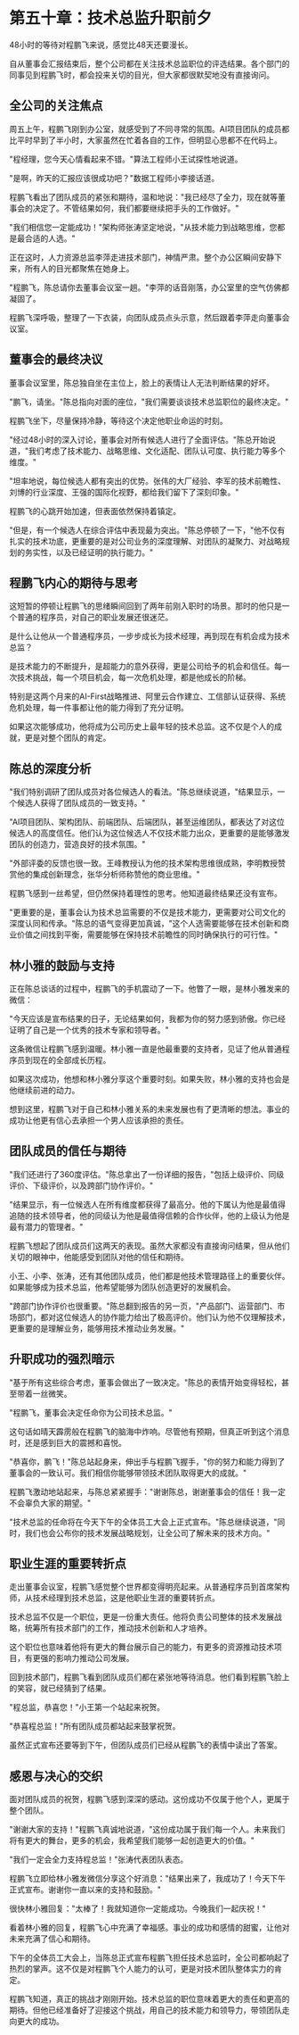 # 第五十章：技术总监升职前夕

48小时的等待对程鹏飞来说，感觉比48天还要漫长。

自从董事会汇报结束后，整个公司都在关注技术总监职位的评选结果。各个部门的同事见到程鹏飞时，都会投来关切的目光，但大家都很默契地没有直接询问。

## 全公司的关注焦点

周五上午，程鹏飞刚到办公室，就感受到了不同寻常的氛围。AI项目团队的成员都比平时早到了半小时，大家虽然在忙着各自的工作，但明显心思都不在代码上。

"程经理，您今天心情看起来不错。"算法工程师小王试探性地说道。

"是啊，昨天的汇报应该很成功吧？"数据工程师小李接话道。

程鹏飞看出了团队成员的紧张和期待，温和地说："我已经尽了全力，现在就等董事会的决定了。不管结果如何，我们都要继续把手头的工作做好。"

"我们相信您一定能成功！"架构师张涛坚定地说，"从技术能力到战略思维，您都是最合适的人选。"

正在这时，人力资源总监李萍走进技术部门，神情严肃。整个办公区瞬间安静下来，所有人的目光都聚焦在她身上。

"程鹏飞，陈总请你去董事会议室一趟。"李萍的话音刚落，办公室里的空气仿佛都凝固了。

程鹏飞深呼吸，整理了一下衣装，向团队成员点头示意，然后跟着李萍走向董事会议室。

## 董事会的最终决议

董事会议室里，陈总独自坐在主位上，脸上的表情让人无法判断结果的好坏。

"鹏飞，请坐。"陈总指向对面的座位，"我们需要谈谈技术总监职位的最终决定。"

程鹏飞坐下，尽量保持冷静，等待这个决定他职业命运的时刻。

"经过48小时的深入讨论，董事会对所有候选人进行了全面评估。"陈总开始说道，"我们考虑了技术能力、战略思维、文化适配、团队认可度、执行能力等多个维度。"

"坦率地说，每位候选人都有突出的优势。张伟的大厂经验、李军的技术前瞻性、刘博的行业深度、王强的国际化视野，都给我们留下了深刻印象。"

程鹏飞的心跳开始加速，但表面依然保持着镇定。

"但是，有一个候选人在综合评估中表现最为突出。"陈总停顿了一下，"他不仅有扎实的技术功底，更重要的是对公司业务的深度理解、对团队的凝聚力、对战略规划的务实性，以及已经证明的执行能力。"

## 程鹏飞内心的期待与思考

这短暂的停顿让程鹏飞的思绪瞬间回到了两年前刚入职时的场景。那时的他只是一个普通的程序员，对自己的职业发展还很迷茫。

是什么让他从一个普通程序员，一步步成长为技术经理，再到现在有机会成为技术总监？

是技术能力的不断提升，是超能力的意外获得，更是公司给予的机会和信任。每一次技术挑战，每一个项目机会，每一次危机处理，都是他成长的阶梯。

特别是这两个月来的AI-First战略推进、阿里云合作建立、工信部认证获得、系统危机处理，每一件事都让他的能力得到了充分证明。

如果这次能够成功，他将成为公司历史上最年轻的技术总监。这不仅是个人的成就，更是对整个团队的肯定。

## 陈总的深度分析

"我们特别调研了团队成员对各位候选人的看法。"陈总继续说道，"结果显示，一个候选人获得了团队成员的一致支持。"

"AI项目团队、架构团队、前端团队、后端团队，甚至运维团队，都表达了对这位候选人的高度信任。他们认为这位候选人不仅技术能力出众，更重要的是能够激发团队的创造力，营造良好的技术氛围。"

"外部评委的反馈也很一致。王峰教授认为他的技术架构思维很成熟，李明教授赞赏他的集成创新理念，张华分析师称赞他的商业思维。"

程鹏飞感到一丝希望，但仍然保持着理性的思考。他知道最终结果还没有宣布。

"更重要的是，董事会认为技术总监需要的不仅是技术能力，更需要对公司文化的深度认同和传承。"陈总的语气变得更加真诚，"这个人选需要能够在技术创新和商业价值之间找到平衡，需要能够在保持技术前瞻性的同时确保执行的可行性。"

## 林小雅的鼓励与支持

正在陈总谈话的过程中，程鹏飞的手机震动了一下。他瞥了一眼，是林小雅发来的微信：

"今天应该是宣布结果的日子，无论结果如何，我都为你的努力感到骄傲。你已经证明了自己是一个优秀的技术专家和领导者。"

这条微信让程鹏飞感到温暖。林小雅一直是他最重要的支持者，见证了他从普通程序员到现在的全部成长历程。

如果这次成功，他想和林小雅分享这个重要时刻。如果失败，林小雅的支持也会是他继续前进的动力。

想到这里，程鹏飞对于自己和林小雅关系的未来发展也有了更清晰的想法。事业的成功让他更有信心去承担一个男人应该承担的责任。

## 团队成员的信任与期待

"我们还进行了360度评估。"陈总拿出了一份详细的报告，"包括上级评价、同级评价、下级评价，以及跨部门协作评价。"

"结果显示，有一位候选人在所有维度都获得了最高分。他的下属认为他是最值得追随的技术领导者，他的同级认为他是最值得信赖的合作伙伴，他的上级认为他是最有潜力的管理者。"

程鹏飞想起了团队成员们这两天的表现。虽然大家都没有直接询问结果，但从他们关切的眼神中，他能感受到团队对他的信任和期待。

小王、小李、张涛，还有其他团队成员，他们都是他技术管理路径上的重要伙伴。如果能够成为技术总监，他希望能够为团队创造更好的发展机会。

"跨部门协作评价也很重要。"陈总翻到报告的另一页，"产品部门、运营部门、市场部门，都对这位候选人的协作能力给出了极高评价。他们认为他不仅理解技术，更重要的是理解业务，能够用技术推动业务发展。"

## 升职成功的强烈暗示

"基于所有这些综合考虑，董事会做出了一致决定。"陈总的表情开始变得轻松，甚至带着一丝微笑。

"程鹏飞，董事会决定任命你为公司技术总监。"

这句话如晴天霹雳般在程鹏飞的脑海中炸响。尽管他有预期，但真正听到这个消息时，还是感到巨大的震撼和喜悦。

"恭喜你，鹏飞！"陈总站起身来，伸出手与程鹏飞握手，"你的努力和能力得到了董事会的一致认可。我们相信你能够带领技术团队取得更大的成就。"

程鹏飞激动地站起来，与陈总紧紧握手："谢谢陈总，谢谢董事会的信任！我一定不会辜负大家的期望。"

"技术总监的任命将在今天下午的全体员工大会上正式宣布。"陈总继续说道，"同时，我们也会公布你的技术发展战略规划，让全公司了解未来的技术方向。"

## 职业生涯的重要转折点

走出董事会议室，程鹏飞感觉整个世界都变得明亮起来。从普通程序员到首席架构师，从技术经理到技术总监，这是他职业生涯的重要转折点。

技术总监不仅是一个职位，更是一份重大责任。他将负责公司整体的技术发展战略，统筹所有技术部门的工作，推动技术创新和人才培养。

这个职位也意味着他将有更大的舞台展示自己的能力，有更多的资源推动技术项目，有更强的影响力推动公司发展。

回到技术部门，程鹏飞看到团队成员们都在紧张地等待消息。他们看到程鹏飞脸上的笑容，就已经猜到了结果。

"程总监，恭喜您！"小王第一个站起来祝贺。

"恭喜程总监！"所有团队成员都站起来鼓掌祝贺。

虽然正式宣布还要等到下午，但团队成员们已经从程鹏飞的表情中读出了答案。

## 感恩与决心的交织

面对团队成员的祝贺，程鹏飞感到深深的感动。这份成功不仅属于他个人，更属于整个团队。

"谢谢大家的支持！"程鹏飞真诚地说道，"这份成功属于我们每一个人。未来我们将有更大的舞台，更多的机会，我希望我们能够一起创造更大的价值。"

"我们一定会全力支持程总监！"张涛代表团队表态。

程鹏飞立即给林小雅发微信分享这个好消息："结果出来了，我成功了！今天下午正式宣布。谢谢你一直以来的支持和鼓励。"

很快林小雅回复："太棒了！我就知道你一定能成功。今晚我们一起庆祝！"

看着林小雅的回复，程鹏飞心中充满了幸福感。事业的成功和感情的甜蜜，让他对未来充满了信心和期待。

下午的全体员工大会上，当陈总正式宣布程鹏飞担任技术总监时，全公司都响起了热烈的掌声。这不仅是对程鹏飞个人能力的认可，更是对技术团队整体实力的肯定。

程鹏飞知道，真正的挑战才刚刚开始。技术总监的职位意味着更大的责任和更高的期待。但他已经准备好了迎接这个挑战，用自己的技术能力和领导力，带领团队走向更大的成功。